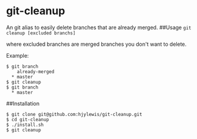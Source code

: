 # git-cleanup
An git alias to easily delete branches that are already merged.
##Usage
`git cleanup [excluded branchs]`

where excluded branches are merged branches you don't want to delete.

Example:
```
$ git branch
    already-merged
  * master
$ git cleanup
$ git branch
  * master
```

##Installation
```
$ git clone git@github.com:hjylewis/git-cleanup.git
$ cd git-cleanup
$ ./install.sh
$ git cleanup
```
